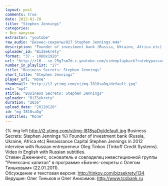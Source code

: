 ```yaml
---
layout: post
comments: true
date: 2012-01-20
title: "Stephen Jennings"
categories:
- Все выпуски
extractor: "youtube"
raw_audio: "Бизнес-секреты/027 Stephen Jennings.m4a"
description: "Founder of investment bank (Russia, Ukraine, Africa etc) Renaissance Capital Stephen Jennings in 2012 interview with Russian entrepreneur Oleg Tinkov (Tinkoff Credit Systems). Video in English with Russian subtitles.\nСтивен Дженнингс, основатель и совладелец инвестиционной группы \"Ренессанс капитал\" в программе «Бизнес-секреты с Олегом Тиньковым» (22.01.2011).\nОбсуждение и текстовая версия:  http://tinkov.com/bizsekrety/134\nВедущие: Олег Тиньков и Олег Анисимов: http://www.tcsbank.ru"
uploader_id: "BiZSekrety"
format: "37 - 1080x1920"
url: "http://r16---sn-25g7sm7d.c.youtube.com/videoplayback?ratebypass=yes&expire=1362518413&itag=37&ipbits=8&ms=au&id=9a0f88f35f2c6838&fexp=923416%2C907720%2C919330%2C919320%2C914071%2C916625%2C902543%2C920704%2C912806%2C902000%2C922403%2C922405%2C929901%2C913605%2C925006%2C906938%2C931202%2C908529%2C920201%2C929602%2C930101%2C930603%2C906834%2C926403%2C913570%2C901451&mt=1362494954&sver=3&source=youtube&upn=G3jKky-1DCI&mv=m&sparams=cp%2Cid%2Cip%2Cipbits%2Citag%2Cratebypass%2Csource%2Cupn%2Cexpire&key=yt1&ip=92.255.182.31&cp=U0hVR1VMVl9GTUNONV9NRlpFOi0wcURTN3BvS2dm&newshard=yes&signature=C6C721253306F2C01A849C6EE1E81AA52C19E7B1.12CF520216B991CB252136C8525C7E3D6D75D482"
number_in_playlist: "27"
title: "Business Secrets: Stephen Jennings"
short_title: "Stephen Jennings"
player_url: "None"
thumbnail: "http://i2.ytimg.com/vi/mg-I818saDg/default.jpg"
ext: "mp4"
stitle: "Business Secrets: Stephen Jennings"
uploader: "BiZSekrety"
duration: "2036"
upload_date: "20120120"
id: "mg-I818saDg"
subtitles: "None"
---
```


{% img left http://i2.ytimg.com/vi/mg-I818saDg/default.jpg Business Secrets: Stephen Jennings %}
Founder of investment bank (Russia, Ukraine, Africa etc) Renaissance Capital Stephen Jennings in 2012 interview with Russian entrepreneur Oleg Tinkov (Tinkoff Credit Systems). Video in English with Russian subtitles.  
Стивен Дженнингс, основатель и совладелец инвестиционной группы "Ренессанс капитал" в программе «Бизнес-секреты с Олегом Тиньковым» (22.01.2011).  
Обсуждение и текстовая версия:  http://tinkov.com/bizsekrety/134  
Ведущие: Олег Тиньков и Олег Анисимов: http://www.tcsbank.ru